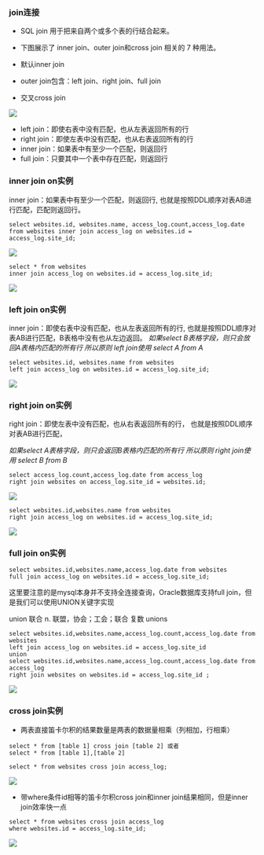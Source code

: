 ### join连接

* SQL join 用于把来自两个或多个表的行结合起来。

* 下图展示了 inner join、outer join和cross join 相关的 7 种用法。
* 默认inner join
* outer join包含：left join、right join、full join
* 交叉cross join

<img src='./img/sql-join.png' />

* left join：即使右表中没有匹配，也从左表返回所有的行
* right join：即使左表中没有匹配，也从右表返回所有的行
* inner join：如果表中有至少一个匹配，则返回行
* full join：只要其中一个表中存在匹配，则返回行

### inner join on实例
inner join：如果表中有至少一个匹配，则返回行,
也就是按照DDL顺序对表AB进行匹配，匹配则返回行。

```MySql
select websites.id, websites.name, access_log.count,access_log.date
from websites inner join access_log on websites.id = access_log.site_id;
```
<img src='./img/inner_join.png' />

```MySql
select * from websites 
inner join access_log on websites.id = access_log.site_id;
```
<img src='./img/inner_join_all.png' />


### left join on实例
inner join：即使右表中没有匹配，也从左表返回所有的行,
也就是按照DDL顺序对表AB进行匹配，B表格中没有也从左边返回。
*如果select B表格字段，则只会放回A表格内匹配的所有行*
*所以原则 left join使用 select A from A*
```MySql
select websites.id, websites.name from websites
left join access_log on websites.id = access_log.site_id; 
```
<img src='./img/left_join.png' />

### right join on实例
right join：即使左表中没有匹配，也从右表返回所有的行，
也就是按照DDL顺序对表AB进行匹配，

*如果select A表格字段，则只会返回B表格内匹配的所有行*
*所以原则 right join使用 select B from B*

```MySql
select access_log.count,access_log.date from access_log
right join websites on access_log.site_id = websites.id;
```
<img src='./img/right_join_1.png' />


```MySql
select websites.id,websites.name from websites
right join access_log on websites.id = access_log.site_id; 
```
<img src='./img/right_join.png' />

### full join on实例

```MySql
select websites.id,websites.name,access_log.date from websites
full join access_log on websites.id = access_log.site_id;
```
这里要注意的是mysql本身并不支持全连接查询，Oracle数据库支持full join，但是我们可以使用UNION关键字实现

union 联合 n. 联盟，协会；工会；联合  复数 unions

```MySql
select websites.id,websites.name,access_log.count,access_log.date from websites
left join access_log on websites.id = access_log.site_id
union
select websites.id,websites.name,access_log.count,access_log.date from access_log
right join websites on websites.id = access_log.site_id ;
```
<img src='./img/full_join.png' />


### cross join实例

* 两表直接笛卡尔积的结果数量是两表的数据量相乘（列相加，行相乘）

```MySql
select * from [table 1] cross join [table 2] 或者
select * from [table 1],[table 2]
```

```MySql
select * from websites cross join access_log;
```
<img src='./img/cross_join.png' />


* 带where条件id相等的笛卡尔积cross join和inner join结果相同，但是inner join效率快一点

```MySql
select * from websites cross join access_log 
where websites.id = access_log.site_id;
```
<img src='./img/cross_join_where.png' />
